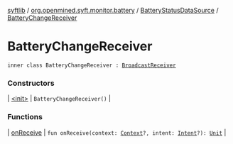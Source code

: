 [syftlib](../../../index.md) / [org.openmined.syft.monitor.battery](../../index.md) / [BatteryStatusDataSource](../index.md) / [BatteryChangeReceiver](./index.md)

# BatteryChangeReceiver

`inner class BatteryChangeReceiver : `[`BroadcastReceiver`](https://developer.android.com/reference/android/content/BroadcastReceiver.html)

### Constructors

| [&lt;init&gt;](-init-.md) | `BatteryChangeReceiver()` |

### Functions

| [onReceive](on-receive.md) | `fun onReceive(context: `[`Context`](https://developer.android.com/reference/android/content/Context.html)`?, intent: `[`Intent`](https://developer.android.com/reference/android/content/Intent.html)`?): `[`Unit`](https://kotlinlang.org/api/latest/jvm/stdlib/kotlin/-unit/index.html) |

